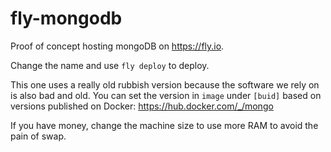 # fly-mongodb

Proof of concept hosting mongoDB on https://fly.io.

Change the name and use `fly deploy` to deploy.

This one uses a really old rubbish version because the software we rely on is also bad and old. You can set the version in `image` under `[buid]` based on versions published on Docker: https://hub.docker.com/_/mongo

If you have money, change the machine size to use more RAM to avoid the pain of swap. 

